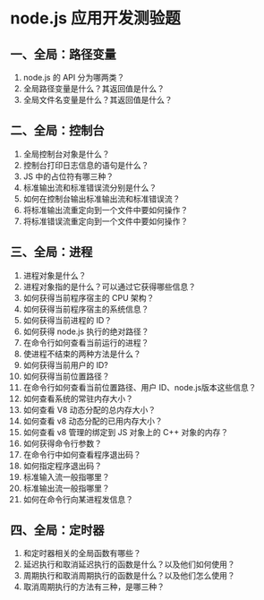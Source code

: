 # node.js 应用开发测验题

## 一、全局：路径变量

1. node.js 的 API 分为哪两类？  
1. 全局路径变量是什么？其返回值是什么？
1. 全局文件名变量是什么？其返回值是什么？  

## 二、全局：控制台

1. 全局控制台对象是什么？  
2. 控制台打印日志信息的语句是什么？
2. JS 中的占位符有哪三种？  
2. 标准输出流和标准错误流分别是什么？
2. 如何在控制台输出标准输出流和标准错误流？
2. 将标准输出流重定向到一个文件中要如何操作？
2. 将标准错误流重定向到一个文件中要如何操作？

## 三、全局：进程

1. 进程对象是什么？
2. 进程对象指的是什么？可以通过它获得哪些信息？
3. 如何获得当前程序宿主的 CPU 架构？  
3. 如何获得当前程序宿主的系统信息？
3. 如何获得当前进程的 ID？
3. 如何获得 node.js 执行的绝对路径？
3. 在命令行如何查看当前运行的进程？
3. 使进程不结束的两种方法是什么？
3. 如何获得当前用户的 ID?
3. 如何获得当前位置路径？
3. 在命令行如何查看当前位置路径、用户 ID、node.js版本这些信息？
3. 如何查看系统的常驻内存大小？
3. 如何查看 V8 动态分配的总内存大小？
3. 如何查看 v8 动态分配的已用内存大小？
3. 如何查看 v8 管理的绑定到 JS 对象上的 C++ 对象的内存？  
3. 如何获得命令行参数？
3. 在命令行中如何查看程序退出码？
3. 如何指定程序退出码？
3. 标准输入流一般指哪里？
3. 标准输出流一般指哪里？
3. 如何在命令行向某进程发信息？

## 四、全局：定时器

1. 和定时器相关的全局函数有哪些？
2. 延迟执行和取消延迟执行的函数是什么？以及他们如何使用？
3. 周期执行和取消周期执行的函数是什么？以及他们怎么使用？
4. 取消周期执行的方法有三种，是哪三种？

